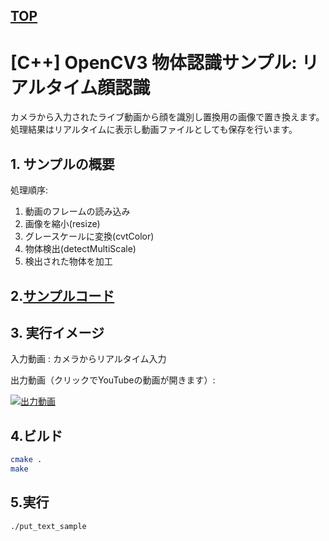 [TOP](https://github.com/maemori/OpenCV3_Sample/)
----

# [C++] OpenCV3 物体認識サンプル: リアルタイム顔認識

カメラから入力されたライブ動画から顔を識別し置換用の画像で置き換えます。処理結果はリアルタイムに表示し動画ファイルとしても保存を行います。

## 1. サンプルの概要

処理順序:
1. 動画のフレームの読み込み
2. 画像を縮小(resize)
3. グレースケールに変換(cvtColor)
4. 物体検出(detectMultiScale)
5. 検出された物体を加工


## 2.[サンプルコード](./main.cpp)

## 3. 実行イメージ

入力動画 : カメラからリアルタイム入力

出力動画（クリックでYouTubeの動画が開きます）:

[![出力動画](http://img.youtube.com/vi/dOA8wiAfHr8/0.jpg)](https://www.youtube.com/watch?v=dOA8wiAfHr8)

## 4.ビルド

``` bash
cmake .
make
```

## 5.実行

``` bash
./put_text_sample
```
